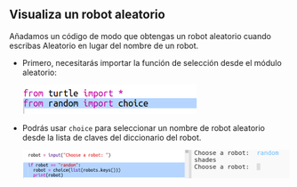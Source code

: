 ## Visualiza un robot aleatorio

Añadamos un código de modo que obtengas un robot aleatorio cuando escribas Aleatorio en lugar del nombre de un robot.

+ Primero, necesitarás importar la función de selección desde el módulo aleatorio:

  ![screenshot](images/robotrumps-random.png)
  
+ Podrás usar `choice` para seleccionar un nombre de robot aleatorio desde la lista de claves del diccionario del robot. 

  ![screenshot](images/robotrumps-choice.png)
